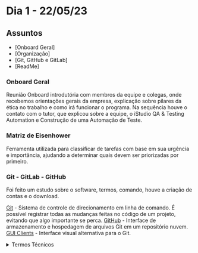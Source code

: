 # Dia 1 - 22/05/23

## Assuntos
- [Onboard Geral]
- [Organização]
- [Git, GitHub e GitLab]
- [ReadMe]

### Onboard Geral
Reunião Onboard introdutória com membros da equipe e colegas, onde recebemos orientações gerais da empresa, explicação sobre pilares da ética no trabalho e como irá funcionar o programa. Na sequência houve o contato com o tutor, que explicou sobre a equipe, o iStudio QA & Testing Automation e Construção de uma Automação de Teste.

### Matriz de Eisenhower
Ferramenta utilizada para classificar de tarefas com base em sua urgência e importância, ajudando a determinar quais devem ser priorizadas por primeiro.

### Git - GitLab - GitHub
Foi feito um estudo sobre o software, termos, comando, houve a criação de contas e o download.

[Git](https://git-scm.com/) - Sistema de controle de direcionamento em linha de comando. É possível registrar todas as mudanças feitas no código de um projeto, evitando que algo importante se perca.
[GitHub](https://github.com/) - Interface de armazenamento e hospedagem de arquivos Git em um repositório nuvem.<br>
[GUI Clients](https://git-scm.com/downloads/guis) - Interface visual alternativa para o Git.

 <details><summary>Termos Técnicos</summary>

**- Branch** - ramificação da ordem cronológica de um projeto, com o fim de facilitar testes e experimentos em novos códigos em "linhas do tempo" diferentes.

**- Commit** - postagem de alterações de projetos.

**- Merge** - junção de duas branchs, isso ocorre quando há alterações feitas por dois usuários diferentes no mesmo arquivo (não funciona se for na mesma linha).

**- Remote** - linka um repositório criado em sua própria máquina em um repositório no GitHub

**- Push** - utiliza-se para inserir um "Commit" durante o "Remote".

**- Pull** - utiliza-se puxar um repositório do GitHub para a própria máquina.</details> 

